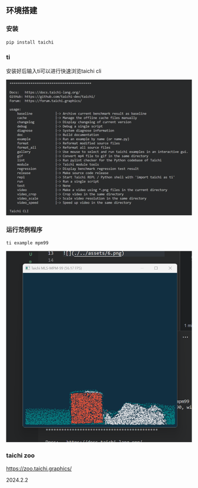 ## 环境搭建

### 安装

```cmd
pip install taichi
```

### ti

安装好后输入ti可以进行快速浏览taichi cli

![](./../assets/6.png)

### 运行范例程序

```cmd
ti example mpm99
```

![](./../assets/7.png)

### taichi zoo

https://zoo.taichi.graphics/

2024.2.2